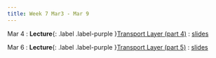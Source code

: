 ```yaml
---
title: Week 7 Mar3 - Mar 9
---
```

Mar 4 
: **Lecture**{: .label .label-purple }[Transport Layer (part 4)](#)
  : [slides](#)

Mar 6
: **Lecture**{: .label .label-purple }[Transport Layer (part 5)](#)
  : [slides](#)

